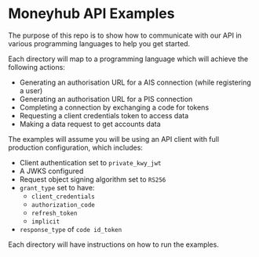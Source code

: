 # Moneyhub API Examples
The purpose of this repo is to show how to communicate with our API in various programming languages to help you get started.

Each directory will map to a programming language which will achieve the following actions:

- Generating an authorisation URL for a AIS connection (while registering a user)
- Generating an authorisation URL for a PIS connection
- Completing a connection by exchanging a code for tokens
- Requesting a client credentials token to access data
- Making a data request to get accounts data

The examples will assume you will be using an API client with full production configuration, which includes:

- Client authentication set to `private_kwy_jwt`
- A JWKS configured
- Request object signing algorithm set to `RS256` 
- `grant_type` set to have:
  - `client_credentials`
  - `authorization_code`
  - `refresh_token`
  - `implicit`
- `response_type` of `code id_token` 

Each directory will have instructions on how to run the examples.